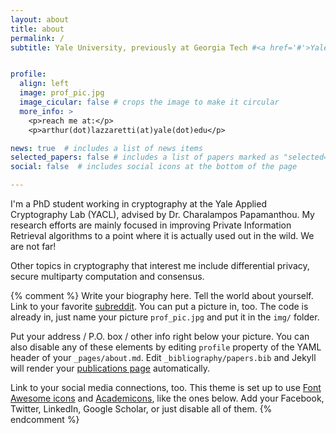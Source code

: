 ```yaml
---
layout: about
title: about
permalink: /
subtitle: Yale University, previously at Georgia Tech #<a href='#'>Yale University</a>, previously <a href='#'>Georgia Tech</a>


profile:
  align: left
  image: prof_pic.jpg
  image_cicular: false # crops the image to make it circular
  more_info: >
    <p>reach me at:</p>
    <p>arthur(dot)lazzaretti(at)yale(dot)edu</p>

news: true  # includes a list of news items
selected_papers: false # includes a list of papers marked as "selected={true}"
social: false  # includes social icons at the bottom of the page

---
```


I'm a PhD student working in cryptography at the Yale Applied Cryptography Lab (YACL), advised by Dr. Charalampos Papamanthou. My research efforts are mainly focused in improving Private Information Retrieval algorithms to a point where it is actually used out in the wild. We are not far!

Other topics in cryptography that interest me include differential privacy, secure multiparty computation and consensus.


{% comment %}
Write your biography here. Tell the world about yourself. Link to your favorite [subreddit](http://reddit.com). You can put a picture in, too. The code is already in, just name your picture `prof_pic.jpg` and put it in the `img/` folder.

Put your address / P.O. box / other info right below your picture. You can also disable any of these elements by editing `profile` property of the YAML header of your `_pages/about.md`. Edit `_bibliography/papers.bib` and Jekyll will render your [publications page](/al-folio/publications/) automatically.


Link to your social media connections, too. This theme is set up to use [Font Awesome icons](http://fortawesome.github.io/Font-Awesome/) and [Academicons](https://jpswalsh.github.io/academicons/), like the ones below. Add your Facebook, Twitter, LinkedIn, Google Scholar, or just disable all of them.
{% endcomment %}

